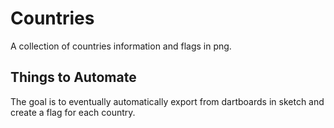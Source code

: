 # Countries
A collection of countries information and flags in png.

## Things to Automate
The goal is to eventually automatically export from dartboards in sketch and create a flag for each country.